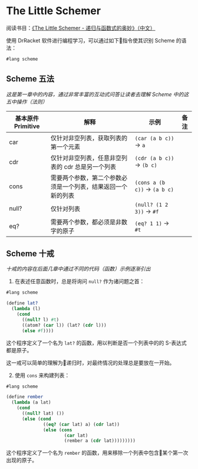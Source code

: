# The Little Schemer

阅读书目：[《The Little Schemer - 递归与函数式的奥妙》（中文）](https://book.douban.com/subject/27080946/)

使用 DrRacket 软件进行编程学习，可以通过如下指令使其识别 Scheme 的语法：

```scheme
#lang scheme
```

## Scheme 五法

*这是第一章中的内容，通过非常丰富的互动式问答让读者去理解 Scheme 中的这五中操作（法则）*

基本原件 Primitive |     解释     |    示例      |    备注
------------------|-------------|-------------|------------
car    | 仅针对非空列表，获取列表的第一个元素 | `(car (a b c))` -> `a` |
cdr    | 仅针对非空列表，任意非空列表的 cdr 总是另一个列表 | `(cdr (a b c))` -> `(b c)` |
cons   | 需要两个参数，第二个参数必须是一个列表，结果返回一个新的列表 | `(cons a (b c))` -> `(a b c)` |
null?  | 仅针对列表 | `(null? (1 2 3))` -> `#f` |
eq?    | 需要两个参数，都必须是非数字的原子 | `(eq? 1 1)` -> `#t` |

## Scheme 十戒

*十戒的内容在后面几章中通过不同的代码（函数）示例逐渐引出*

1. 在表述任意函数时，总是将询问 `null?` 作为诸问题之首：

```scheme
#lang scheme

(define lat?
  (lambda (l)
    (cond
      ((null? l) #t)
      ((atom? (car l)) (lat? (cdr l)))
      (else #f))))
```

这个程序定义了一个名为 `lat?` 的函数，用以判断是否一个列表中的的 S-表达式 都是原子。

这一戒可以简单的理解为递归时，对最终情况的处理总是要放在一开始。

2. 使用 `cons` 来构建列表：

```scheme
#lang scheme

(define rember
  (lambda (a lat)
    (cond
      ((null? lat) ())
      (else (cond
              ((eq? (car lat) a) (cdr lat))
              (else (cons
                      (car lat)
                      (rember a (cdr lat)))))))))
```

这个程序定义了一个名为 `rember` 的函数，用来移除一个列表中包含某个第一次出现的原子。
